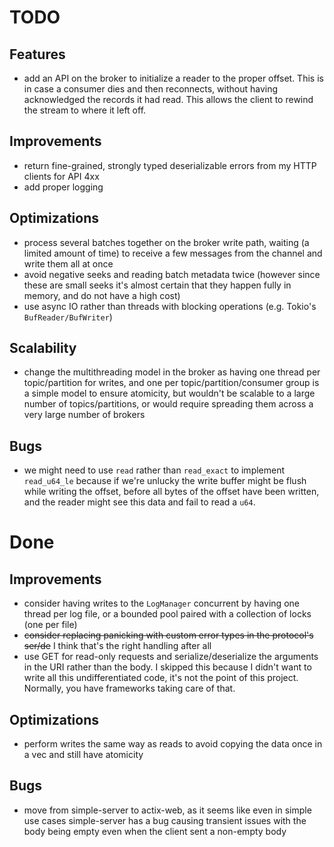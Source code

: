 # TODO

## Features

- add an API on the broker to initialize a reader to the proper offset. This is in case a consumer dies and then reconnects, without having acknowledged the
  records it had read. This allows the client to rewind the stream to where it left off.

## Improvements

- return fine-grained, strongly typed deserializable errors from my HTTP clients for API 4xx
- add proper logging

## Optimizations

- process several batches together on the broker write path, waiting (a limited amount of time) to receive a few messages from the channel and write them all at once
- avoid negative seeks and reading batch metadata twice (however since these are small seeks it's almost certain that they happen fully in memory, and do not
  have a high cost)
- use async IO rather than threads with blocking operations (e.g. Tokio's `BufReader/BufWriter`)

## Scalability

- change the multithreading model in the broker as having one thread per topic/partition for writes, and one per topic/partition/consumer group is a simple model
  to ensure atomicity, but wouldn't be scalable to a large number of topics/partitions, or would require spreading them across a very large number of brokers

## Bugs

- we might need to use `read` rather than `read_exact` to implement `read_u64_le` because if we're unlucky the write buffer might be flush while writing the offset,
  before all bytes of the offset have been written, and the reader might see this data and fail to read a `u64`.

# Done

## Improvements

- consider having writes to the `LogManager` concurrent by having one thread per log file, or a bounded pool paired with a collection of locks (one per file)
- ~~consider replacing panicking with custom error types in the protocol's ser/de~~ I think that's the right handling after all
- use GET for read-only requests and serialize/deserialize the arguments in the URI rather than the body. I skipped this because I didn't want to write
  all this undifferentiated code, it's not the point of this project. Normally, you have frameworks taking care of that.

## Optimizations

- perform writes the same way as reads to avoid copying the data once in a vec and still have atomicity

## Bugs

- move from simple-server to actix-web, as it seems like even in simple use cases simple-server has a bug causing transient issues with the body being empty
  even when the client sent a non-empty body